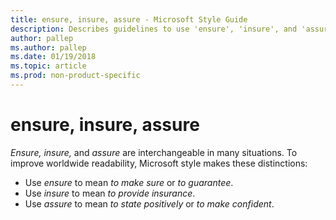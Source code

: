```yaml
---
title: ensure, insure, assure - Microsoft Style Guide
description: Describes guidelines to use 'ensure', 'insure', and 'assure' in Microsoft documents and provides alternate examples.
author: pallep
ms.author: pallep
ms.date: 01/19/2018
ms.topic: article
ms.prod: non-product-specific
---
```


# ensure, insure, assure

*Ensure, insure,* and *assure* are interchangeable in many situations. To improve worldwide readability, Microsoft style makes these distinctions:

  - Use *ensure* to mean *to make sure* or *to guarantee*. 
  - Use *insure* to mean *to provide insurance*. 
  - Use *assure* to mean *to state positively* or *to make confident*. 
